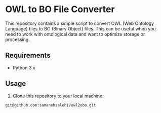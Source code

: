 # OWL to BO File Converter

This repository contains a simple script to convert OWL (Web Ontology Language) files to BO (Binary Object) files. This can be useful when you need to work with ontological data and want to optimize storage or processing.

## Requirements

- Python 3.x

## Usage

1. Clone this repository to your local machine:

```bash
git@github.com:samanehsalehi/owl2obo.git

